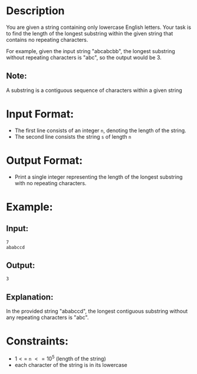 # Description
You are given a string containing only lowercase English letters. Your task is to find the length of the longest substring within the given string that contains no repeating characters.

For example, given the input string "abcabcbb", the longest substring without repeating characters is "abc", so the output would be 3.

## Note:
A substring is a contiguous sequence of characters within a given string

# Input Format:
- The first line consists of an integer `n`, denoting the length of the string.
- The second line consists the string `s` of length `n`

# Output Format:
- Print a single integer representing the length of the longest substring with no repeating characters.

# Example:
## Input:
```
7
ababccd
```
## Output:
```
3
```
## Explanation:

In the provided string "ababccd", the longest contiguous substring without any repeating characters is "abc".

# Constraints:

- $1 <=$ `n` $<= 10^5$ (length of the string)
- each character of the string is in its lowercase
